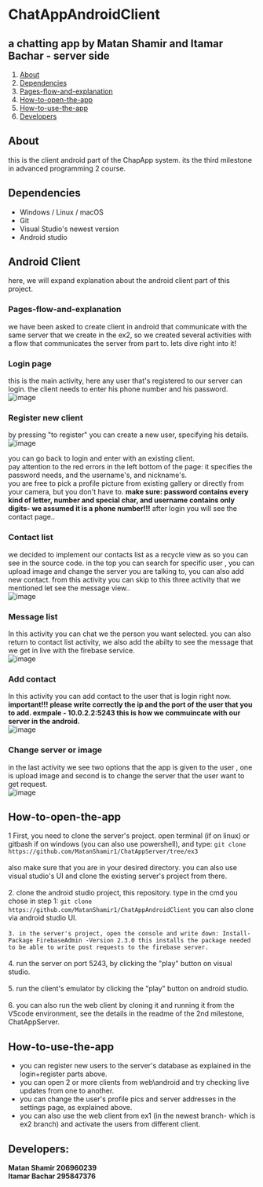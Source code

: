 # ChatAppAndroidClient
## a chatting app by Matan Shamir and Itamar Bachar - server side
1. [About](#About)
2. [Dependencies](#dependencies)  
3. [Pages-flow-and-explanation](#Pages-flow-and-explanation)
4. [How-to-open-the-app](#How-to-open-the-app)
5. [How-to-use-the-app](#How-to-use-the-app)
6. [Developers](#Developers)


## About
this is the client android part of the ChapApp system. its the third milestone in advanced programming 2 course.

## Dependencies
* Windows / Linux / macOS
* Git
* Visual Studio's newest version
* Android studio

## Android Client
here, we will expand explanation about the android client part of this project.
### Pages-flow-and-explanation 
we have been asked to create client in android that communicate with the same server that we create in the ex2,
so we created several activities with a flow that communicates the server from part to. lets dive right into it!

### Login page
this is the main activity, here any user that's registered to our server can login.
the client needs to enter his phone number and his password.
<br />
![image](https://user-images.githubusercontent.com/84122241/174067442-b0f55067-d755-4e34-8414-f036133346b0.png)

### Register new client
by pressing "to register" you can create a new user, specifying his details.
<br />
![image](https://user-images.githubusercontent.com/84122241/174067709-f03ef097-58e9-4678-9291-48b887405d30.png)
<br />

you can go back to login and enter with an existing client. <br />
pay attention to the red errors in the left bottom of the page: it specifies the password needs, and the username's, and nickname's. <br />
you are free to pick a profile picture from existing gallery or directly from your camera, but you don't have to.
**make sure: password contains every kind of letter, number and special char, and username contains only digits- we assumed it is a phone number!!!**
after login you will see the contact page..

### Contact list
we decided to implement our contacts list as a recycle view as so you can see in the source code.
in the top you can search for specific user , you can upload image and change the server you are talking to, you can also add new contact. 
from this activity you can skip to this three activity that we mentioned let see the message view..
<br />
![image](https://user-images.githubusercontent.com/84122241/174068333-b501eba6-812b-479a-ae06-1f40800639fe.png)
<br />

### Message list 
In this activity you can chat we the person you want selected.
you can also return to contact list activity, we also add the abilty to see the message that we get in live with the firebase service.
<br />
![image](https://user-images.githubusercontent.com/84122241/174073143-70c8174d-4a77-4b94-a8a5-8f18aeb37c6a.png)
<br />
### Add contact
In this activity you can add contact to the user that is login right now.
**important!!! please write correctly the ip and the port of the user that you to add.
exmpale - 10.0.2.2:5243 
this is how we commuincate with our server in the android.**
<br />
![image](https://user-images.githubusercontent.com/84122241/174075353-5b7cc4dc-fade-4867-8634-1c0678e799fa.png)
<br />

### Change server or image
in the last activity we see two options that the app is given to the user , one is upload image and second is to change the server that the user want to get request.
<br />
![image](https://user-images.githubusercontent.com/84122241/174078251-439e07f7-67ce-45d0-ba0c-a98ffcd8aa53.png)
<br />
## How-to-open-the-app
1 First, you need to clone the server's project. open terminal (if on linux) or gitbash if on windows (you can also use powershell), and type:
``
  git clone https://github.com/MatanShamir1/ChatAppServer/tree/ex3
``
<br /> <br />
   also make sure that you are in your desired directory.
   you can also use visual studio's UI and clone the existing server's project from there.
 <br /> <br />
2. clone the android studio project, this repository. type in the cmd you chose in step 1:
 ``
  git clone https://github.com/MatanShamir1/ChatAppAndroidClient
 ``
   you can also clone via android studio UI.
 <br /> <br />
 ``
3. in the server's project, open the console and write down:
  Install-Package FirebaseAdmin -Version 2.3.0
   this installs the package needed to be able to write post requests to the firebase server. 
  ``
<br /> <br />
4. run the server on port 5243, by clicking the "play" button on visual studio.
<br /> <br />
5. run the client's emulator by clicking the "play" button on android studio.
<br /> <br />
6. you can also run the web client by cloning it and running it from the VScode environment, see the details in the readme of the 2nd milestone, ChatAppServer.

## How-to-use-the-app
* you can register new users to the server's database as explained in the login+register parts above. <br />
* you can open 2 or more clients from web\android and try checking live updates from one to another. <br />
* you can change the user's profile pics and server addresses in the settings page, as explained above. <br />
* you can also use the web client from ex1 (in the newest branch- which is ex2 branch) and activate the users from different client. <br />

## Developers:
**Matan Shamir 206960239** <br />
**Itamar Bachar 295847376**
